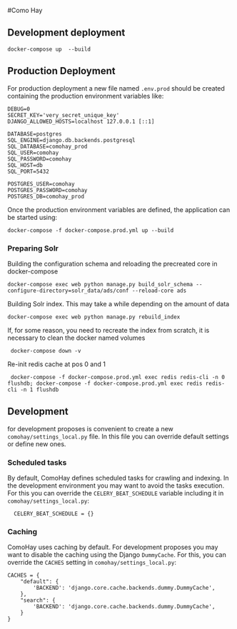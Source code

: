 #Como Hay

## Development deployment

    docker-compose up  --build

## Production Deployment

For production deployment a new file named `.env.prod` 
should be created containing the production environment 
variables like:

```shell script
DEBUG=0
SECRET_KEY='very_secret_unique_key'
DJANGO_ALLOWED_HOSTS=localhost 127.0.0.1 [::1]

DATABASE=postgres
SQL_ENGINE=django.db.backends.postgresql
SQL_DATABASE=comohay_prod
SQL_USER=comohay
SQL_PASSWORD=comohay
SQL_HOST=db
SQL_PORT=5432

POSTGRES_USER=comohay
POSTGRES_PASSWORD=comohay
POSTGRES_DB=comohay_prod
```

Once the production environment variables are defined, 
the application can be started using:

    docker-compose -f docker-compose.prod.yml up --build
    
### Preparing Solr

Building the configuration schema and reloading the precreated core in docker-compose
    
    docker-compose exec web python manage.py build_solr_schema --configure-directory=solr_data/ads/conf --reload-core ads
    
Building Solr index. This may take a while depending on the amount of data

    docker-compose exec web python manage.py rebuild_index
    
If, for some reason, you need to recreate the index from scratch, it is necessary to clean the docker named volumes

     docker-compose down -v
     
Re-init redis cache at pos 0 and 1

     docker-compose -f docker-compose.prod.yml exec redis redis-cli -n 0 flushdb; docker-compose -f docker-compose.prod.yml exec redis redis-cli -n 1 flushdb

## Development

for development proposes is convenient to create a new 
`comohay/settings_local.py` file. In this file you can override default settings or define new ones. 

### Scheduled tasks

By default, ComoHay defines scheduled tasks for crawling and indexing. In the development environment
you may want to avoid the tasks execution. For this you can override the 
`CELERY_BEAT_SCHEDULE` variable including it in `comohay/settings_local.py`:

      CELERY_BEAT_SCHEDULE = {}

### Caching

ComoHay uses caching by default. For development proposes you may want to disable the caching using the
Django `DummyCache`. For this, you can override the `CACHES` setting in `comohay/settings_local.py`:

    CACHES = {
        "default": {
            'BACKEND': 'django.core.cache.backends.dummy.DummyCache',
        },
        "search": {
            'BACKEND': 'django.core.cache.backends.dummy.DummyCache',
        }
    }
